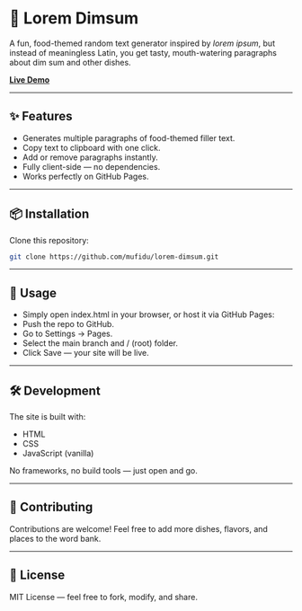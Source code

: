 # 🍜 Lorem Dimsum

A fun, food-themed random text generator inspired by *lorem ipsum*, but instead of meaningless Latin, you get tasty, mouth-watering paragraphs about dim sum and other dishes.  

**[Live Demo](https://mufidu.github.io/lorem-dimsum)**

---

## ✨ Features
- Generates multiple paragraphs of food-themed filler text.
- Copy text to clipboard with one click.
- Add or remove paragraphs instantly.
- Fully client-side — no dependencies.
- Works perfectly on GitHub Pages.

---

## 📦 Installation
Clone this repository:
```bash
git clone https://github.com/mufidu/lorem-dimsum.git
```

---

## 🚀 Usage
- Simply open index.html in your browser, or host it via GitHub Pages:
- Push the repo to GitHub.
- Go to Settings → Pages.
- Select the main branch and / (root) folder.
- Click Save — your site will be live.

---

## 🛠 Development
The site is built with:
- HTML
- CSS
- JavaScript (vanilla)

No frameworks, no build tools — just open and go.

---

## 🤝 Contributing
Contributions are welcome! Feel free to add more dishes, flavors, and places to the word bank.

---

## 📜 License
MIT License — feel free to fork, modify, and share.
